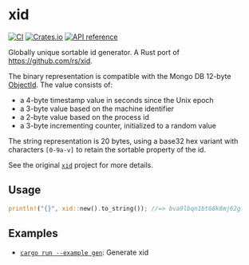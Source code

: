 # xid

[![CI](https://github.com/kazk/xid-rs/workflows/CI/badge.svg)](https://github.com/kazk/xid-rs/actions?query=workflow%3ACI)
[![Crates.io](https://img.shields.io/crates/v/xid.svg)](https://crates.io/crates/xid)
[![API reference](https://docs.rs/xid/badge.svg)](https://docs.rs/xid/)

Globally unique sortable id generator. A Rust port of https://github.com/rs/xid.

The binary representation is compatible with the Mongo DB 12-byte [ObjectId][object-id].
The value consists of:

- a 4-byte timestamp value in seconds since the Unix epoch
- a 3-byte value based on the machine identifier
- a 2-byte value based on the process id
- a 3-byte incrementing counter, initialized to a random value

The string representation is 20 bytes, using a base32 hex variant with characters `[0-9a-v]`
to retain the sortable property of the id.

See the original [`xid`] project for more details.

## Usage

```rust
println!("{}", xid::new().to_string()); //=> bva9lbqn1bt68k8mj62g
```

## Examples

- [`cargo run --example gen`](./examples/gen.rs): Generate xid

[`xid`]:  https://github.com/rs/xid
[object-id]: https://docs.mongodb.org/manual/reference/object-id/
